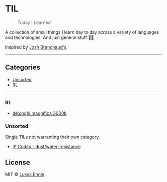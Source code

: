 # TIL

> Today I Learned

A collection of small things I learn day to day across a variety of languages and technologies. And just general stuff 🤷‍♂️

Inspired by [Josh Branchaud's](https://github.com/jbranchaud/til).

---

## Categories

* [Unsorted](#unsorted)
* [RL](#rl)

---

### RL

- [delonghi magnifica 3000b](rl/delonghi-magnifica-3000b.md)

### Unsorted

Single TILs not warranting their own category.

- [IP Codes - dust/water-resistance](unsorted/ip-codes.md)

## License

MIT © [Lukas Ehnle](https://ehnle.dev/)

